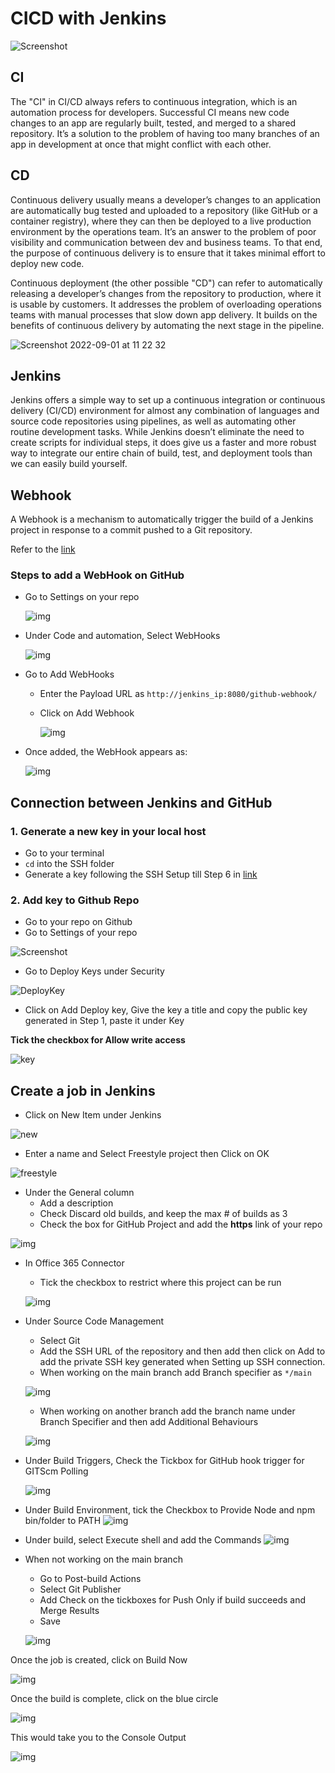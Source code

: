 # CICD with Jenkins

![Screenshot](images/Screenshot%202022-09-01%20at%2011.01.13.png)

## CI

The "CI" in CI/CD always refers to continuous integration, which is an automation process for developers. Successful CI means new code changes to an app are regularly built, tested, and merged to a shared repository. It’s a solution to the problem of having too many branches of an app in development at once that might conflict with each other.

## CD

Continuous delivery usually means a developer’s changes to an application are automatically bug tested and uploaded to a repository (like GitHub or a container registry), where they can then be deployed to a live production environment by the operations team. It’s an answer to the problem of poor visibility and communication between dev and business teams. To that end, the purpose of continuous delivery is to ensure that it takes minimal effort to deploy new code.

Continuous deployment (the other possible "CD") can refer to automatically releasing a developer’s changes from the repository to production, where it is usable by customers. It addresses the problem of overloading operations teams with manual processes that slow down app delivery. It builds on the benefits of continuous delivery by automating the next stage in the pipeline.

![Screenshot 2022-09-01 at 11 22 32](https://user-images.githubusercontent.com/102330725/187892064-e451b24f-8bf0-4433-bcbc-7c0e676724fb.png)

## Jenkins

Jenkins offers a simple way to set up a continuous integration or continuous delivery (CI/CD) environment for almost any combination of languages and source code repositories using pipelines, as well as automating other routine development tasks. While Jenkins doesn’t eliminate the need to create scripts for individual steps, it does give us a faster and more robust way to integrate our entire chain of build, test, and deployment tools than we can easily build yourself.

## Webhook

A Webhook is a mechanism to automatically trigger the build of a Jenkins project in response to a commit pushed to a Git repository.

Refer to the [link](https://docs.github.com/en/developers/webhooks-and-events/webhooks/creating-webhooks)

### Steps to add a WebHook on GitHub

- Go to Settings on your repo

  ![img](images/Screenshot%202022-09-01%20at%2016.20.33.png)

- Under Code and automation, Select WebHooks

  ![img](images/Screenshot%202022-09-01%20at%2018.02.21.png)

- Go to Add WebHooks

  - Enter the Payload URL as `http://jenkins_ip:8080/github-webhook/`
  - Click on Add Webhook

    ![img](images/Screenshot%202022-09-01%20at%2017.59.49.png)

- Once added, the WebHook appears as:

  ![img](images/Screenshot%202022-09-01%20at%2018.00.19.png)

## Connection between Jenkins and GitHub

### 1. Generate a new key in your local host

- Go to your terminal
- `cd` into the SSH folder
- Generate a key following the SSH Setup till Step 6 in [link](https://github.com/FatemaZahra/github-ssh-setup)

### 2. Add key to Github Repo

- Go to your repo on Github
- Go to Settings of your repo

![Screenshot](images/Screenshot%202022-09-01%20at%2016.20.33.png)

- Go to Deploy Keys under Security

![DeployKey](images/Screenshot%202022-09-01%20at%2016.38.06.png)

- Click on Add Deploy key, Give the key a title and copy the public key generated in Step 1, paste it under Key

**Tick the checkbox for Allow write access**

![key](images/Screenshot%202022-09-01%20at%2016.53.01.png)

## Create a job in Jenkins

- Click on New Item under Jenkins

![new](images/Screenshot%202022-09-01%20at%2017.17.15.png)

- Enter a name and Select Freestyle project then Click on OK

![freestyle](images/Screenshot%202022-09-01%20at%2017.22.51.png)

- Under the General column
  - Add a description
  - Check Discard old builds, and keep the max # of builds as 3
  - Check the box for GitHub Project and add the **https** link of your repo

![img](images/Screenshot%202022-09-01%20at%2017.25.23.png)

- In Office 365 Connector

  - Tick the checkbox to restrict where this project can be run

  ![img](images/Screenshot%202022-09-01%20at%2017.30.09.png)

- Under Source Code Management

  - Select Git
  - Add the SSH URL of the repository and then add then click on Add to add the private SSH key generated when Setting up SSH connection.
  - When working on the main branch add Branch specifier as `*/main`

  ![img](images/Screenshot%202022-09-01%20at%2017.31.45.png)

  - When working on another branch add the branch name under Branch Specifier and then add Additional Behaviours

  ![img](images/Screenshot%202022-09-01%20at%2017.36.19.png)

- Under Build Triggers, Check the Tickbox for GitHub hook trigger for GITScm Polling

  ![img](images/Screenshot%202022-09-01%20at%2017.42.52.png)

- Under Build Environment, tick the Checkbox to Provide Node and npm bin/folder to PATH
  ![img](images/Screenshot%202022-09-01%20at%2017.40.26.png)

- Under build, select Execute shell and add the Commands
  ![img](images/Screenshot%202022-09-01%20at%2017.43.21.png)

- When not working on the main branch

  - Go to Post-build Actions
  - Select Git Publisher
  - Add Check on the tickboxes for Push Only if build succeeds and Merge Results
  - Save

  ![img](images/Screenshot%202022-09-01%20at%2017.44.25.png)

Once the job is created, click on Build Now

![img](images/Screenshot%202022-09-01%20at%2017.47.49.png)

Once the build is complete, click on the blue circle

![img](images/Screenshot%202022-09-01%20at%2017.49.09.png)

This would take you to the Console Output

![img](images/Screenshot%202022-09-01%20at%2017.51.04.png)
